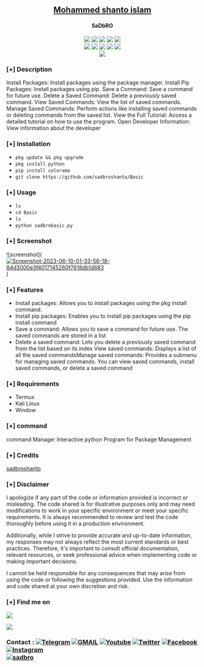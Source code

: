 <h2 align="center"><u>Mohammed shanto islam </u></h2>

<h4 align="center"> SaDbRO  </h4>

<p align="center">
    <img src="https://img.shields.io/github/stars/sadbroshanto/sadbroshanto?style=for-the-badge&color=orange">
    <img src="https://img.shields.io/github/forks/sadbroshanto/sadbroshanto?style=for-the-badge&color=purple">
    <img src="https://img.shields.io/github/license/sadbroshanto/sadbroshanto?style=for-the-badge&color=blue">
    <img src="https://img.shields.io/github/issues/sadbroshanto/sadbroshanto?style=for-the-badge&color=red">
    <img src="https://img.shields.io/github/contributors/sadbroshanto/sadbroshanto?style=for-the-badge&color=cyan">
<br>
    <img src="https://img.shields.io/badge/Author-sadbroshanto-magenta?style=flat-square">
    <img src="https://img.shields.io/badge/Open%20Source-No-orange?style=flat-square">
    <img src="https://img.shields.io/badge/Maintained-Yes-cyan?style=flat-square">
    <img src="https://img.shields.io/badge/Made%20In-Bangladesh -green?style=flat-square">
    <img src="https://img.shields.io/badge/Written%20In-Python-blue?style=flat-square">
<br>
    <img src="https://github-readme-stats.vercel.app/api/pin/?username=sadbroshanto&repo=sadbroshanto&theme=synthwave">
</p>

### [+] Description
Install Packages: Install packages using the package manager.
Install Pip Packages: Install packages using pip.
Save a Command: Save a command for future use.
Delete a Saved Command: Delete a previously saved command.
View Saved Commands: View the list of saved commands.
Manage Saved Commands: Perform actions like installing saved commands or deleting commands from the saved list.
View the Full Tutorial: Access a detailed tutorial on how to use the program.
Open Developer Information: View information about the developer

### [+] Installation
 - `pkg update && pkg upgrade`
 - `pkg install python`
 - `pip install colorama `
 - `git clone https://github.com/sadbroshanto/Basic`

### [+] Usage
 - `ls`
 - `cd Basic`
 - `ls`
 - `python sadbrobasic.py`

### [+] Screenshot
![screenshot](<a href="https://ibb.co/ZBCc1wT"><img src="https://i.ibb.co/Pc81zbC/Screenshot-2023-06-10-01-33-56-18-84d3000e3f4017145260f7618db1d683.jpg" alt="Screenshot-2023-06-10-01-33-56-18-84d3000e3f4017145260f7618db1d683" border="0"></a>)

### [+] Features
 - Install packages: Allows you to install packages using the pkg install command.
 - Install pip packages: Enables you to install pip packages using the pip install command
 - Save a command: Allows you to save a command for future use. The saved commands are stored in a list
 - Delete a saved command: Lets you delete a previously saved command from the list based on its index.View saved commands: Displays a list of all the saved commandsManage saved commands: Provides a submenu for managing saved commands. You can view saved commands, install saved commands, or delete a saved command

### [+] Requirements
 - Termux 
 - Kali Linux 
 - Window 

### [+] command
command Manager Interactive python Program for Package Management

### [+] Credits 
<a href="https://github.com/sadbroshanto">sadbroshanto</a>

### [+] Disclaimer 
I apologize if any part of the code or information provided is incorrect or misleading. The code shared is for illustrative purposes only and may need modifications to work in your specific environment or meet your specific requirements. It is always recommended to review and test the code thoroughly before using it in a production environment.

Additionally, while I strive to provide accurate and up-to-date information, my responses may not always reflect the most current standards or best practices. Therefore, it's important to consult official documentation, relevant resources, or seek professional advice when implementing code or making important decisions.

I cannot be held responsible for any consequences that may arise from using the code or following the suggestions provided. Use the information and code shared at your own discretion and risk.

### [+] Find me on 
<a href="mailto:shantonetbd903@gmail.com" target="_blank"><img src="https://img.shields.io/badge/Email-shantonetbd903@gmail.com-blue?style=for-the-badge&logo=gmail"></a>

<a href="https://m.me/Sadbro.link.diya.ki.korba.bro.voy.paichi" target="_blank"><img src="https://img.shields.io/badge/Messenger-Sadbro.link.diya.ki.korba.bro.voy.paichi-blue?style=for-the-badge&logo=messenger"></a>
### Contact : <a href="https://t.me/+QEvBe0q7ZJkxNzA1"><img title="Telegram" src="https://img.shields.io/badge/Telegram-%23000000.svg?&style=for-the-badge&logo=telegram&logoColor=61DAFB"></a> <a href="https://mail.google.com/mail/?view=cm&fs=1&to=shantonetbd903@gmail.com"><img title="GMAIL" src="https://img.shields.io/badge/Gmail-D14836?style=for-the-badge&logo=gmail&logoColor=white"></a> <a href="https://youtube.com/@sadbroshanto"><img title="Youtube" src="https://img.shields.io/badge/youtube-%230077B5.svg?&style=for-the-badge&logo=youtube&logoColor=white"></a> <a href="https://twitter.com/sadbroshanto"><img title="Twitter" src="https://img.shields.io/badge/Twitter-12100E?style=for-the-badge&logo=twitter&logoColor=white"></a> <a href="https://facebook.com/100090347119443"><img title="Facebook" src="https://img.shields.io/badge/facebook-%231877F2.svg?&style=for-the-badge&logo=facebook&logoColor=white"></a> <a href="https://instagram.com/sadbroshanto"><img title="Instagram" src="https://img.shields.io/badge/instagram-%23E4405F.svg?&style=for-the-badge&logo=instagram&logoColor=white"></a> <br/> <a href="https://github.com/sadbroshanto/"><img title="sadbro" src="https://i.imgur.com/IuzIC2j.png"></a>



